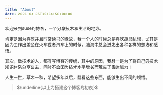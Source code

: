 ```yaml
---
title: "About"
date: 2021-04-25T15:24:58+08:00
---
```

欢迎来到suse的博客，一个分享技术和生活的地方。

肯定是因为喜欢并且时常读书的缘故，我一个人的时候总是喜欢胡思乱想，尤其是因为工作出差坐在火车或者汽车上的时候，脑海中总会迸发出各种各样的想法和感悟。

其次，做技术的人，都有写博客的传统，其中的原因，我想一是为了将自己的技术知识体系分享出去，同时不会因为技术水平增长而荒废了表达能力！

人生一世，草木一秋，希望多年以后，翻看这些东西，能够生出不同的领悟。

> $\underline{以上为搭建这个博客的初衷}$<br>
